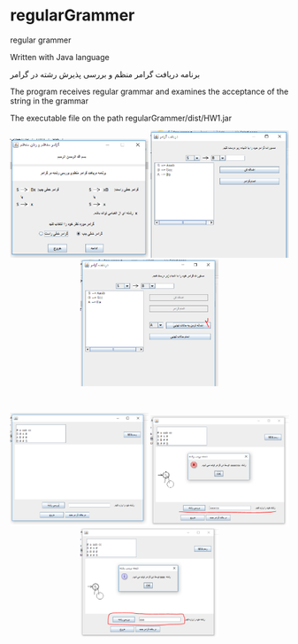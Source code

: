 # regularGrammer
regular grammer

Written with Java language

برنامه دریافت گرامر منظم و بررسی پذیرش رشته در گرامر

The program receives regular grammar and examines the acceptance of the string in the grammar

The executable file on the path regularGrammer/dist/HW1.jar

<p align="center"> 
<img src="https://raw.githubusercontent.com/AliKarimi135/regularGrammer/master/screenshot/1.PNG" width="250">
<img src="https://raw.githubusercontent.com/AliKarimi135/regularGrammer/master/screenshot/2.PNG" width="250">
<img src="https://raw.githubusercontent.com/AliKarimi135/regularGrammer/master/screenshot/3.PNG" width="250">
</p>
<br>
<p align="center"> 
<img src="https://raw.githubusercontent.com/AliKarimi135/regularGrammer/master/screenshot/4.PNG" width="250">
<img src="https://raw.githubusercontent.com/AliKarimi135/regularGrammer/master/screenshot/5.PNG" width="250">
<img src="https://raw.githubusercontent.com/AliKarimi135/regularGrammer/master/screenshot/6.PNG" width="250">
</p>
